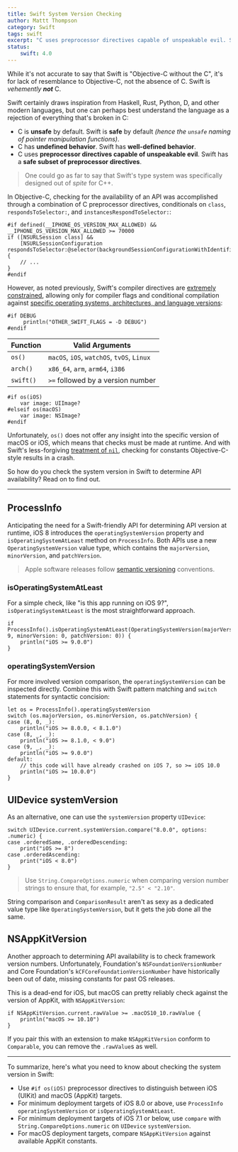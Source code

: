 ```yaml
---
title: Swift System Version Checking
author: Mattt Thompson
category: Swift
tags: swift
excerpt: "C uses preprocessor directives capable of unspeakable evil. Swift has a safe subset of preprocessor directives. So how do we check system version for API compatibility?"
status:
    swift: 4.0
---
```


While it's not accurate to say that Swift is "Objective-C without the C", it's for lack of resemblance to Objective-C, not the absence of C. Swift is _vehemently_ **_not_** C.

Swift certainly draws inspiration from Haskell, Rust, Python, D, and other modern languages, but one can perhaps best understand the language as a rejection of everything that's broken in C:

- C is **unsafe** by default. Swift is **safe** by default _(hence the `unsafe` naming of pointer manipulation functions)_.
- C has **undefined behavior**. Swift has **well-defined behavior**.
- C uses **preprocessor directives capable of unspeakable evil**. Swift has a **safe subset of preprocessor directives**.

> One could go as far to say that Swift's type system was specifically designed out of _spite_ for C++.

In Objective-C, checking for the availability of an API was accomplished through a combination of C preprocessor directives, conditionals on `class`, `respondsToSelector:`, and `instancesRespondToSelector:`:

~~~{objective-c}
#if defined(__IPHONE_OS_VERSION_MAX_ALLOWED) && __IPHONE_OS_VERSION_MAX_ALLOWED >= 70000
if ([NSURLSession class] &&
    [NSURLSessionConfiguration respondsToSelector:@selector(backgroundSessionConfigurationWithIdentifier:)]) {
    // ...
}
#endif
~~~

However, as noted previously, Swift's compiler directives are [extremely constrained](https://developer.apple.com/library/ios/documentation/Swift/Conceptual/BuildingCocoaApps/InteractingWithCAPIs.html#//apple_ref/doc/uid/TP40014216-CH8-XID_20), allowing only for compiler flags and conditional compilation against [specific operating systems, architectures, and language versions](https://developer.apple.com/library/content/documentation/Swift/Conceptual/Swift_Programming_Language/Statements.html#//apple_ref/doc/uid/TP40014097-CH33-ID539):

~~~{swift}
#if DEBUG
     println("OTHER_SWIFT_FLAGS = -D DEBUG")
#endif
~~~

| Function  | Valid Arguments                            |
|-----------|--------------------------------------------|
| `os()`    | `macOS`, `iOS`, `watchOS`, `tvOS`, `Linux` |
| `arch()`  | `x86_64`, `arm`, `arm64`, `i386`           |
| `swift()` | `>=` followed by a version number          |

~~~{swift}
#if os(iOS)
    var image: UIImage?
#elseif os(macOS)
    var image: NSImage?
#endif
~~~

Unfortunately, `os()` does not offer any insight into the specific version of macOS or iOS, which means that checks must be made at runtime. And with Swift's less-forgiving [treatment of `nil`](http://nshipster.com/nil/), checking for constants Objective-C-style results in a crash.

So how do you check the system version in Swift to determine API availability? Read on to find out.

* * *

## ProcessInfo

Anticipating the need for a Swift-friendly API for determining API version at runtime, iOS 8 introduces the `operatingSystemVersion` property and `isOperatingSystemAtLeast` method on `ProcessInfo`. Both APIs use a new `OperatingSystemVersion` value type, which contains the `majorVersion`, `minorVersion`, and `patchVersion`.

> Apple software releases follow [semantic versioning](http://semver.org) conventions.

### isOperatingSystemAtLeast

For a simple check, like "is this app running on iOS 9?", `isOperatingSystemAtLeast` is the most straightforward approach.

~~~{swift}
if ProcessInfo().isOperatingSystemAtLeast(OperatingSystemVersion(majorVersion: 9, minorVersion: 0, patchVersion: 0)) {
    println("iOS >= 9.0.0")
}
~~~

### operatingSystemVersion

For more involved version comparison, the `operatingSystemVersion` can be inspected directly. Combine this with Swift pattern matching and `switch` statements for syntactic concision:

~~~{swift}
let os = ProcessInfo().operatingSystemVersion
switch (os.majorVersion, os.minorVersion, os.patchVersion) {
case (8, 0, _):
    println("iOS >= 8.0.0, < 8.1.0")
case (8, _, _):
    println("iOS >= 8.1.0, < 9.0")
case (9, _, _):
    println("iOS >= 9.0.0")
default:
    // this code will have already crashed on iOS 7, so >= iOS 10.0
    println("iOS >= 10.0.0")
}
~~~

## UIDevice systemVersion

As an alternative, one can use the `systemVersion` property `UIDevice`:

~~~{swift}
switch UIDevice.current.systemVersion.compare("8.0.0", options: .numeric) {
case .orderedSame, .orderedDescending:
    print("iOS >= 8")
case .orderedAscending:
    print("iOS < 8.0")
}
~~~

> Use `String.CompareOptions.numeric` when comparing version number strings to ensure that, for example, `"2.5" < "2.10"`.

String comparison and `ComparisonResult` aren't as sexy as a dedicated value type like `OperatingSystemVersion`, but it gets the job done all the same.

## NSAppKitVersion

Another approach to determining API availability is to check framework version numbers. Unfortunately, Foundation's `NSFoundationVersionNumber` and Core Foundation's `kCFCoreFoundationVersionNumber` have historically been out of date, missing constants for past OS releases.

This is a dead-end for iOS, but macOS can pretty reliably check against the version of AppKit, with `NSAppKitVersion`:

~~~{swift}
if NSAppKitVersion.current.rawValue >= .macOS10_10.rawValue {
    println("macOS >= 10.10")
}
~~~

If you pair this with an extension to make `NSAppKitVersion` conform to `Comparable`, you can remove the `.rawValue`s as well.

* * *

To summarize, here's what you need to know about checking the system version in Swift:

- Use `#if os(iOS)` preprocessor directives to distinguish between iOS (UIKit) and macOS (AppKit) targets.
- For minimum deployment targets of iOS 8.0 or above, use `ProcessInfo` `operatingSystemVersion` or `isOperatingSystemAtLeast`.
- For minimum deployment targets of iOS 7.1 or below, use `compare` with `String.CompareOptions.numeric` on `UIDevice` `systemVersion`.
- For macOS deployment targets, compare `NSAppKitVersion` against available AppKit constants.
